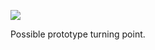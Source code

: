 ![](https://db-feed.s3.amazonaws.com/legacy/Screen_Shot_2019_05_21_at_9_41_40_AM-1558446121476.png)

Possible prototype turning point.

